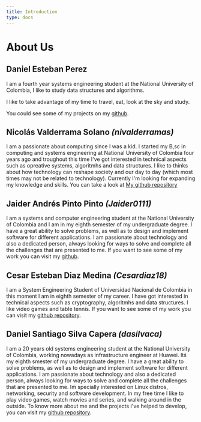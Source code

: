 ```yaml
---
title: Introduction
type: docs
---
```

# About Us

## Daniel Esteban Perez

I am a fourth year systems engineering student at the National University of Colombia, I like to study data structures and algorithms.

I like to take advantage of my time to travel, eat, look at the sky and study.

You could see some of my projects on my [github](https://github.com/danperezma).


## Nicolás Valderrama Solano *(nivalderramas)*

I am a passionate about computing since I was a kid. I started my B,sc in computing and systems engineering at National University of Colombia four years ago and troughout this time I've got interested in technical aspects such as opreative systems, algoritmhs and data structures. I like to thinks about how technology can reshape society and our day to day (which most times may not be related to technology). Currently I'm looking for expanding my knowledge and skills.
You can take a look at [My github repository](https://github.com/nivalderramas)

## Jaider Andrés Pinto Pinto *(Jaider0111)*
I am a systems and computer engineering student at the National University of Colombia and I am in my eighth semester of my undergraduate degree. I have a great ability to solve problems, as well as to design and implement software for different applications.  I am passionate about technology and also a dedicated person, always looking for ways to solve and complete all the challenges that are presented to me. 
If you want to see some of my work you can visit my [github](https://github.com/Jaider0111).

## Cesar Esteban Diaz Medina *(Cesardiaz18)*
I am a System Engineering Student of Universidad Nacional de Colombia in this moment I am in eighth semester of my career. I have got interested in technical aspects such as cryptography, algoritmhs and data structures. I like video games and table tennis.
If you want to see some of my work you can visit my [github repository](https://github.com/Cesardiaz18).

## Daniel Santiago Silva Capera *(dasilvaca)*

I am a 20 years old systems engineering student at the National University of Colombia, working nowadays as infrastructure engineer at Huawei. Itś my eighth smester of my undergraduate degree. I have a great ability to solve problems, as well as to design and implement software for different applications. I am passionate about technology and also a dedicated person, always looking for ways to solve and complete all the challenges that are presented to me. Iḿ specially interested on Linux distros, networking, security and software development. In my free time I like to play video games, watch movies and series, and walking around in the outside. To know more about me and the projects I've helped to develop, you can visit my [github repository](https://github.com/dasilvaca).
